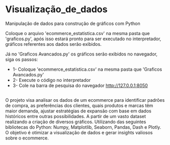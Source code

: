 # Visualização_de_dados
 Manipulação de dados para construção de gráficos com Python

Coloque o arquivo 'ecommerce_estatistica.csv' na mesma pasta que 'graficos.py', após isso estará pronto para ser executado no interpretador, gráficos referentes aos dados serão exibidos. 

Já no 'Graficos Avancados.py' os gráficos serão exibidos no navegador, siga os passos:
* 1- Coloque 'ecommerce_estatistica.csv' na mesma pasta que 'Graficos Avancados.py'
* 2- Execute o código no interpretador
* 3- Cole na barra de pesquisa do navegador http://127.0.0.1:8050

##
O projeto visa analisar os dados de um ecommerce para identificar padrões de compra, as preferências dos clientes, quais produtos e marcas têm maior demanda, ajustar estratégias de expansão com base em dados históricos entre outras possibilidades. A partir de um vasto dataset realizando a criação de diversos gráficos. Utilizando das seguintes bibliotecas do Python: Numpy, Matplotlib, Seaborn, Pandas, Dash e Plotly. O objetivo é otimizar a visualização de dados e gerar insights valiosos sobre o ecommerce.

